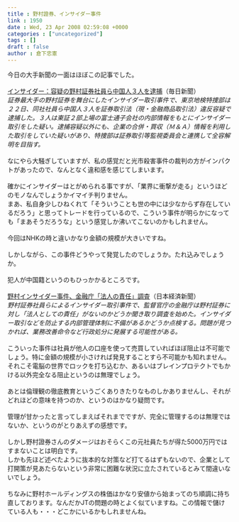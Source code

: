 ```yaml
---
title : 野村證券、インサイダー事件
link : 1950
date : Wed, 23 Apr 2008 02:59:08 +0000
categories : ["uncategorized"]
tags : []
draft : false
author : 倉下忠憲
---
```


今日の大手新聞の一面はほぼこの記事でした。<BR><BR><A HREF="http://mainichi.jp/select/jiken/news/20080423k0000m040130000c.html" TARGET="_blank">インサイダー：容疑の野村証券社員ら中国人３人を逮捕</A>（毎日新聞）<BR><I>証券最大手の野村証券を舞台にしたインサイダー取引事件で、東京地検特捜部は２２日、同社社員ら中国人３人を証券取引法（現・金融商品取引法）違反容疑で逮捕した。３人は東証２部上場の富士通子会社の内部情報をもとにインサイダー取引をした疑い。逮捕容疑以外にも、企業の合併・買収（Ｍ＆Ａ）情報を利用した取引をしていた疑いがあり、特捜部は証券取引等監視委員会と連携して全容解明を目指す。</I><BR><BR>なにやら大騒ぎしていますが、私の感覚だと光市殺害事件の裁判の方がインパクトがあったので、なんとなく違和感を感じてしまいます。<BR><BR>確かにインサイダーはとがめられる事ですが、「業界に衝撃が走る」というほどのモノなんでしょうかイマイチ判りません。<BR>まあ、私自身少しひねくれて「そういうことも世の中には少なからず存在しているだろう」と思ってトレードを行っているので、こういう事件が明らかになっても「まあそうだろうな」という感覚しか沸いてこないのかもしれません。<BR><BR>今回はNHKの時と違いかなり金額の規模が大きいですね。<BR><BR>しかしながら、この事件どうやって発覚したのでしょうか。たれ込みでしょうか。<BR><BR>犯人が中国籍というのもひっかかるところです。<BR><BR><A HREF="http://www.nikkei.co.jp/news/keizai/20080423AT2C2200K22042008.html" TARGET="_blank">野村インサイダー事件、金融庁「法人の責任」調査</A>（日本経済新聞）<BR><I>野村証券社員らによるインサイダー取引事件で、監督官庁の金融庁は野村証券に対し「法人としての責任」がないのかどうか聞き取り調査を始めた。インサイダー取引などを防止する内部管理体制に不備があるかどうか点検する。問題が見つかれば、業務改善命令など行政処分に発展する可能性がある。</I><BR><BR>こういった事件は社員が他人の口座を使って売買していればほぼ阻止は不可能でしょう。特に金額の規模が小さければ発見することすら不可能かも知れません。<BR>それこそ電脳の世界でロックを打ち込むか、あるいはブレインプロテクトでもかける以外完全なる阻止というのは無理でしょう。<BR><BR>あとは倫理観の徹底教育というごくありきたりなものしかありませんし、それがどれほどの意味を持つのか、というのはかなり疑問です。<BR><BR>管理が甘かったと言ってしまえばそれまでですが、完全に管理するのは無理ではないか、というのがとりあえずの感想です。<BR><BR>しかし野村證券さんのダメージはおそらくこの元社員たちが得た5000万円ではすまないことは明白です。<BR>しかも先ほど述べたように抜本的な対策など打てるはずもないので、企業として打開策が見あたらないという非常に困難な状況に立たされているとみて間違いないでしょう。<BR><BR>ちなみに野村ホールディングスの株価はかなり安値から始まってのち順調に持ち直しております。なんだかJTの問題の時とよく似ていますね。この情報で儲けている人も・・・どこかにいるかもしれませんね。<BR><br><br>
